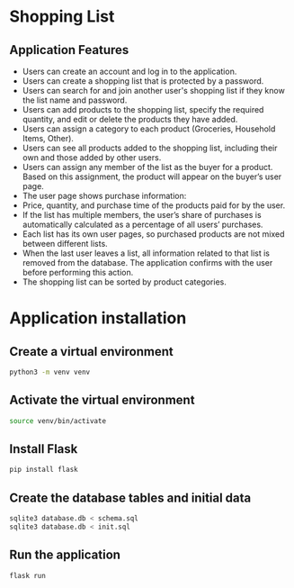 # Shopping List

## Application Features
*  Users can create an account and log in to the application.
*  Users can create a shopping list that is protected by a password.
*  Users can search for and join another user's shopping list if they know the list name and password.
*  Users can add products to the shopping list, specify the required quantity, and edit or delete the products they have added.
*  Users can assign a category to each product (Groceries, Household Items, Other).
*  Users can see all products added to the shopping list, including their own and those added by other users.
*  Users can assign any member of the list as the buyer for a product. Based on this assignment, the product will appear on the buyer’s user page.
*  The user page shows purchase information:
*  Price, quantity, and purchase time of the products paid for by the user.
*  If the list has multiple members, the user’s share of purchases is automatically calculated as a percentage of all users’ purchases.
*  Each list has its own user pages, so purchased products are not mixed between different lists.
*  When the last user leaves a list, all information related to that list is removed from the database. The application confirms with the user before performing this action.
*  The shopping list can be sorted by product categories.

# Application installation

## Create a virtual environment
```bash
python3 -m venv venv
```
## Activate the virtual environment
```bash
source venv/bin/activate
```
## Install Flask
```bash
pip install flask
```
## Create the database tables and initial data
```bash
sqlite3 database.db < schema.sql
sqlite3 database.db < init.sql
```
## Run the application
```bash
flask run
```
